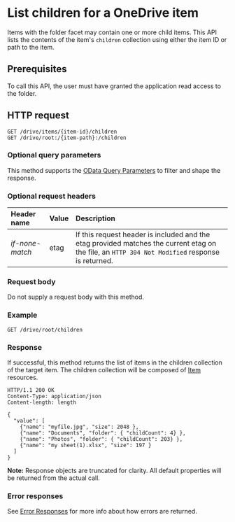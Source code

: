 ﻿# List children for a OneDrive item

Items with the folder facet may contain one or more child items. This API
lists the contents of the item's `children` collection using either the item ID
or path to the item.


## Prerequisites
To call this API, the user must have granted the application read
access to the folder.

## HTTP request
```
GET /drive/items/{item-id}/children
GET /drive/root:/{item-path}:/children
```

### Optional query parameters
This method supports the
[OData Query Parameters](../odata/optional-query-parameters.md) to filter and
shape the response.


### Optional request headers

| Header name     | Value | Description                                                                                                                                     |
|:----------------|:------|:------------------------------------------------------------------------------------------------------------------------------------------------|
| _if-none-match_ | etag  | If this request header is included and the etag provided matches the current etag on the file, an `HTTP 304 Not Modified` response is returned. |


### Request body

Do not supply a request body with this method.

### Example

<!-- { "blockType": "request", "name": "list-children-root" } -->
```
GET /drive/root/children
```

### Response

If successful, this method returns the list of items in the children collection of the
target item. The children collection will be composed of
[Item][item-resource] resources.

<!-- { "blockType": "response", "@odata.type": "oneDrive.item", "isCollection": true, "truncated": true} -->
```http
HTTP/1.1 200 OK
Content-Type: application/json
Content-length: length

{
  "value": [
    {"name": "myfile.jpg", "size": 2048 },
    {"name": "Documents", "folder": { "childCount": 4} },
    {"name": "Photos", "folder": { "childCount": 203} },
    {"name": "my sheet(1).xlsx", "size": 197 }
  ]
}
```

**Note:** Response objects are truncated for clarity. All default properties
will be returned from the actual call.

### Error responses

See [Error Responses][error-response] for more info about
how errors are returned.

[error-response]: ../misc/errors.md
[item-resource]: ../resources/item.md
